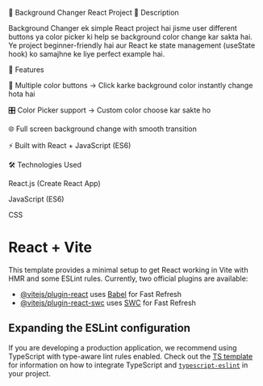 🌈 Background Changer React Project
📌 Description

Background Changer ek simple React project hai jisme user different buttons ya color picker ki help se background color change kar sakta hai. Ye project beginner-friendly hai aur React ke state management (useState hook) ko samajhne ke liye perfect example hai.

🚀 Features

🎨 Multiple color buttons → Click karke background color instantly change hota hai

🎛 Color Picker support → Custom color choose kar sakte ho

🌐 Full screen background change with smooth transition

⚡ Built with React + JavaScript (ES6)

🛠️ Technologies Used

React.js (Create React App)

JavaScript (ES6)

CSS
# React + Vite

This template provides a minimal setup to get React working in Vite with HMR and some ESLint rules.
Currently, two official plugins are available:
- [@vitejs/plugin-react](https://github.com/vitejs/vite-plugin-react/blob/main/packages/plugin-react) uses [Babel](https://babeljs.io/) for Fast Refresh
- [@vitejs/plugin-react-swc](https://github.com/vitejs/vite-plugin-react/blob/main/packages/plugin-react-swc) uses [SWC](https://swc.rs/) for Fast Refresh

## Expanding the ESLint configuration
If you are developing a production application, we recommend using TypeScript with type-aware lint rules enabled. Check out the [TS template](https://github.com/vitejs/vite/tree/main/packages/create-vite/template-react-ts) for information on how to integrate TypeScript and [`typescript-eslint`](https://typescript-eslint.io) in your project.
